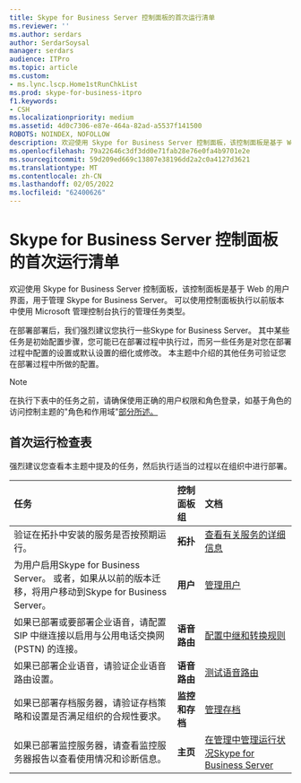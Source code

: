 ```yaml
---
title: Skype for Business Server 控制面板的首次运行清单
ms.reviewer: ''
ms.author: serdars
author: SerdarSoysal
manager: serdars
audience: ITPro
ms.topic: article
ms.custom:
- ms.lync.lscp.Home1stRunChkList
ms.prod: skype-for-business-itpro
f1.keywords:
- CSH
ms.localizationpriority: medium
ms.assetid: 4d0c7306-e87e-464a-82ad-a5537f141500
ROBOTS: NOINDEX, NOFOLLOW
description: 欢迎使用 Skype for Business Server 控制面板，该控制面板是基于 Web 的用户界面，用于管理 Skype for Business Server。 可以使用控制面板执行以前版本中使用 Microsoft 管理控制台执行的管理任务类型。
ms.openlocfilehash: 79a22646c3df3dd0e71fab28e76e0fa4b9701e2e
ms.sourcegitcommit: 59d209ed669c13807e38196dd2a2c0a4127d3621
ms.translationtype: MT
ms.contentlocale: zh-CN
ms.lasthandoff: 02/05/2022
ms.locfileid: "62400626"
---
```

# <a name="first-run-checklist-for-skype-for-business-server-control-panel"></a>Skype for Business Server 控制面板的首次运行清单

欢迎使用 Skype for Business Server 控制面板，该控制面板是基于 Web 的用户界面，用于管理 Skype for Business Server。 可以使用控制面板执行以前版本中使用 Microsoft 管理控制台执行的管理任务类型。

在部署部署后，我们强烈建议您执行一些Skype for Business Server。 其中某些任务是初始配置步骤，您可能已在部署过程中执行过，而另一些任务是对您在部署过程中配置的设置或默认设置的细化或修改。 本主题中介绍的其他任务可验证您在部署过程中所做的配置。

> [!NOTE]
> 在执行下表中的任务之前，请确保使用正确的用户权限和角色登录，如基于角色的访问控制主题的"角色和作用域"[部分所述。](/previous-versions/office/lync-server-2013/lync-server-2013-planning-for-role-based-access-control)

## <a name="first-run-checklist"></a>首次运行检查表

强烈建议您查看本主题中提及的任务，然后执行适当的过程以在组织中进行部署。

|**任务**|**控制面板组**|**文档**|
|:-----|:-----|:-----|
|验证在拓扑中安装的服务是否按预期运行。  <br/> |**拓扑** <br/> |[查看有关服务的详细信息](/previous-versions/office/lync-server-2013/lync-server-2013-view-details-about-a-service) <br/> |
|为用户启用Skype for Business Server。 或者，如果从以前的版本迁移，将用户移动到Skype for Business Server。  <br/> |**用户** <br/> |[管理用户](/previous-versions/office/lync-server-2013/lync-server-2013-user-accounts-enabled-for-lync-server) <br/> |
|如果已部署或要部署企业语音，请配置 SIP 中继连接以启用与公用电话交换网 (PSTN) 的连接。  <br/> |**语音路由** <br/> |[配置中继和转换规则](/previous-versions/office/lync-server-2013/lync-server-2013-configuring-trunks) <br/> |
|如果已部署企业语音，请验证企业语音路由设置。  <br/> |**语音路由** <br/> |[测试语音路由](/previous-versions/office/lync-server-2013/lync-server-2013-test-voice-routing) <br/> |
|如果已部署存档服务器，请验证存档策略和设置是否满足组织的合规性要求。  <br/> |**监控和存档** <br/> |[管理存档](/previous-versions/office/lync-server-2013/lync-server-2013-managing-archiving) <br/> |
|如果已部署监控服务器，请查看监控服务器报告以查看使用情况和诊断信息。  <br/> |**主页** <br/> |[在管理中管理运行状况Skype for Business Server](../../../manage/health-and-monitoring/health-and-monitoring.md) <br/> |